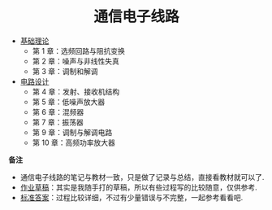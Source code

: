 <h1 align="center">通信电子线路</h1>



- [基础理论](c1-基础理论.html)
  - 第 1 章：选频回路与阻抗变换
  - 第 2 章：噪声与非线性失真
  - 第 3 章：调制和解调
- [电路设计](c2-电路设计.html)
  - 第 4 章：发射、接收机结构
  - 第 5 章：低噪声放大器
  - 第 6 章：混频器
  - 第 7 章：振荡器
  - 第 9 章：调制与解调电路
  - 第 10 章：高频功率放大器



**备注**

- 通信电子线路的笔记与教材一致，只是做了记录与总结，直接看教材就可以了.
- [作业草稿](hw/作业.html)：其实是我随手打的草稿，所以有些过程写的比较随意，仅供参考.
- [标准答案](hw/标准答案.pdf)：过程比较详细，不过有少量错误与不完整，一起参考看看吧.
